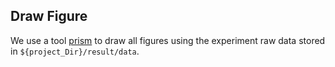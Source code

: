 ## Draw Figure

We use a tool [prism](https://www.graphpad.com/features) to draw all figures using the experiment raw data stored in `${project_Dir}/result/data`.
